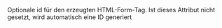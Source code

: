 Optionale id für den erzeugten HTML-Form-Tag. Ist dieses Attribut nicht
gesetzt, wird automatisch eine ID generiert